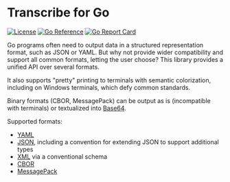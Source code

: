 Transcribe for Go
=================

[![License](https://img.shields.io/badge/License-Apache%202.0-blue.svg)](https://opensource.org/licenses/Apache-2.0)
[![Go Reference](https://pkg.go.dev/badge/github.com/tliron/go-transcribe.svg)](https://pkg.go.dev/github.com/tliron/go-transcribe)
[![Go Report Card](https://goreportcard.com/badge/github.com/tliron/go-transcribe)](https://goreportcard.com/report/github.com/tliron/go-transcribe)

Go programs often need to output data in a structured representation format, such as
JSON or YAML. But why not provide wider compatibility and support all common formats,
letting the user choose? This library provides a unified API over several formats.

It also supports "pretty" printing to terminals with semantic colorization, including on
Windows terminals, which defy common standards.

Binary formats (CBOR, MessagePack) can be output as is (incompatible with terminals) or
textualized into [Base64](https://datatracker.ietf.org/doc/html/rfc4648#section-4).

Supported formats:

* [YAML](https://yaml.org/)
* [JSON](https://www.json.org/), including a convention for extending JSON to support additional types
* [XML](https://www.w3.org/XML/) via a conventional schema
* [CBOR](https://cbor.io/)
* [MessagePack](https://msgpack.org/)

